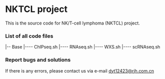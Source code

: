 # NKTCL project

This is the source code for NK/T-cell lymphoma (NKTCL) project.


### List of all code files

|-- Base
|---- ChIPseq.sh
|---- RNAseq.sh
|---- WXS.sh
|---- scRNAseq.sh


### Report bugs and solutions

If there is any errors, please contact us via e-mail dyt12423@rjh.com.cn

